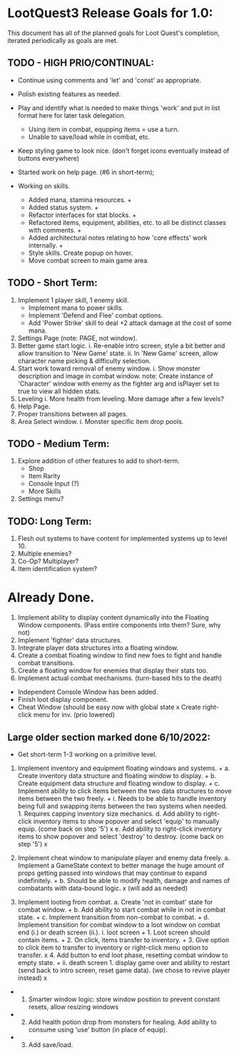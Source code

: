 # LootQuest3 Release Goals for 1.0:

This document has all of the planned goals for Loot Quest's completion, iterated periodically as goals are met.

## TODO - HIGH PRIO/CONTINUAL:

- Continue using comments and 'let' and 'const' as appropriate.
- Polish existing features as needed.
- Play and identify what is needed to make things 'work' and put in list format here for later task delegation.
   - Using item in combat, equpping items = use a turn.
   - Unable to save/load while in combat, etc.
- Keep styling game to look nice. (don't forget icons eventually instead of buttons everywhere)


- Started work on help page. (#6 in short-term);
- Working on skills. 
   - Added mana, stamina resources. +
   - Added status system. +
   - Refactor interfaces for stat blocks. +
   - Refactored items, equipment, abilities, etc. to all be distinct classes with comments. +
   - Added architectural notes relating to how 'core effects' work internally. +
   - Style skills. Create popup on hover.
   - Move combat screen to main game area.


## TODO - Short Term:

1. Implement 1 player skill, 1 enemy skill.
   - Implement mana to power skills.
   - Implement 'Defend and Flee' combat options.
   - Add 'Power Strike' skill to deal +2 attack damage at the cost of some mana.
2. Settings Page (note: PAGE, not window).
3. Better game start logic.
   i. Re-enable intro screen, style a bit better and allow transition to 'New Game' state.
   ii. In 'New Game' screen, allow character name picking & difficulty selection.
4. Start work toward removal of enemy window.
   i. Show monster description and image in combat window.
   note: Create instance of 'Character' window with enemy as the fighter arg and isPlayer set to true to view all hidden stats.
5. Leveling
   i. More health from leveling. More damage after a few levels?
6. Help Page.
7. Proper transitions between all pages.
8. Area Select window.
   i. Monster specific item drop pools.

## TODO - Medium Term:

1. Explore addition of other features to add to short-term.
   - Shop
   - Item Rarity
   - Console Input (?)
   - More Skills
2. Settings menu? 

## TODO: Long Term:

1. Flesh out systems to have content for implemented systems up to level 10.
2. Multiple enemies?
3. Co-Op? Multiplayer?
4. Item identification system?

# Already Done.

1. Implement ability to display content dynamically into the Floating Window components. (Pass entire components into them? Sure, why not)
2. Implement 'fighter' data structures.
3. Integrate player data structures into a floating window.
4. Create a combat floating window to find new foes to fight and handle combat transitions.
5. Create a floating window for enemies that display their stats too.
6. Implement actual combat mechanisms. (turn-based hits to the death)

- Independent Console Window has been added.
- Finish loot display component.
- Cheat Window (should be easy now with global state
x Create right-click menu for inv. (prio lowered)

## Large older section marked done 6/10/2022:

+   Get short-term 1-3 working on a primitive level.

1. Implement inventory and equipment floating windows and systems. +
   a. Create inventory data structure and floating window to display. +
   b. Create equipment data structure and floating window to display. +
   c. Implement ability to click items between the two data structures to move items between the two freely. +
      i. Needs to be able to handle inventory being full and swapping items between the two systems when needed. 
         1. Requires capping inventory size mechanics.
   d. Add ability to right-click inventory items to show popover and select 'equip' to manually equip. (come back on step '5') x
   e. Add ability to right-click inventory items to show popover and select 'destroy' to destroy. (come back on step '5') x

2. Implement cheat window to manipulate player and enemy data freely.
   a. Implement a GameState context to better manage the huge amount of props getting passed into windows that may continue to expand indefinitely. +
   b. Should be able to modify health, damage and names of combatants with data-bound logic. x (will add as needed)

3. Implement looting from combat.
   a. Create 'not in combat' state for combat window. +
   b. Add ability to start combat while in not in combat state. +
   c. Implement transition from non-combat to combat. +
   d. Implement transition for combat window to a loot window on combat end (i.) or death screen (ii.).
      i. loot screen +
         1. Loot screen should contain items. +
         2. On click, items transfer to inventory. +
         3. Give option to click item to transfer to inventory or right-click menu option to transfer. x
         4. Add button to end loot phase, resetting combat window to empty state. +
      ii. death screen 1. display game over and ability to restart (send back to intro screen, reset game data). (we chose to revive player instead) x


+ 1. Smarter window logic: store window position to prevent constant resets, allow resizing windows
+ 2. Add health potion drop from monsters for healing. Add ability to consume using 'use' button (in place of equip).
+ 3. Add save/load.
